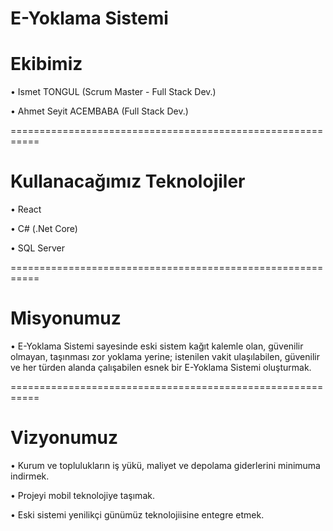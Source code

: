# E-Yoklama Sistemi
# Ekibimiz
• Ismet TONGUL (Scrum Master - Full Stack Dev.)

• Ahmet Seyit ACEMBABA (Full Stack Dev.)

===========================================================

# Kullanacağımız Teknolojiler
• React

• C# (.Net Core)

• SQL Server

===========================================================

# Misyonumuz
    
• E-Yoklama Sistemi sayesinde eski sistem kağıt kalemle olan, güvenilir olmayan, taşınması zor yoklama yerine; istenilen vakit ulaşılabilen, güvenilir ve her türden alanda çalışabilen esnek bir E-Yoklama Sistemi oluşturmak.

===========================================================

# Vizyonumuz

• Kurum ve toplulukların iş yükü, maliyet ve depolama giderlerini minimuma indirmek.

• Projeyi mobil teknolojiye taşımak.

• Eski sistemi yenilikçi günümüz teknolojiisine entegre etmek.

